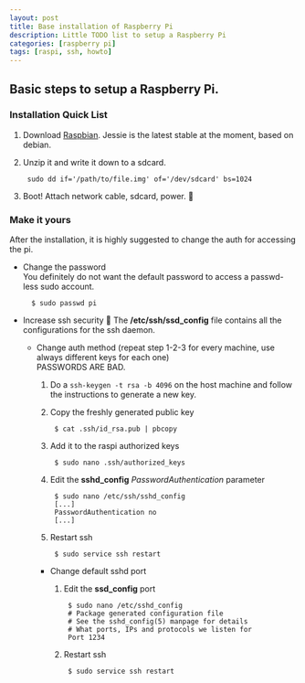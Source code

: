 ```yaml
---
layout: post
title: Base installation of Raspberry Pi
description: Little TODO list to setup a Raspberry Pi
categories: [raspberry pi]
tags: [raspi, ssh, howto]
---
```


Basic steps to setup a Raspberry Pi.
------------------------------------
<!--more-->

### Installation Quick List
1. Download [Raspbian](https://www.raspberrypi.org/downloads/raspbian/ "Download Raspbian"). Jessie is the latest stable at the moment, based on debian.

2. Unzip it and write it down to a sdcard.  

        sudo dd if='/path/to/file.img' of='/dev/sdcard' bs=1024

3. Boot! Attach network cable, sdcard, power. :tada:

### Make it yours
After the installation, it is highly suggested to change the auth for accessing the pi.

- Change the password  
You definitely do not want the default password to access a passwd-less sudo account.  

        $ sudo passwd pi


- Increase ssh security  :key:
The **/etc/ssh/ssd_config** file contains all the configurations for the ssh daemon.  

  - Change auth method (repeat step 1-2-3 for every machine, use always different keys for each one)  
  PASSWORDS ARE BAD.  
    1. Do a `ssh-keygen -t rsa -b 4096` on the host machine and follow the instructions to generate a new key.  

    2. Copy the freshly generated public key

            $ cat .ssh/id_rsa.pub | pbcopy

    3. Add it to the raspi authorized keys

            $ sudo nano .ssh/authorized_keys

    4. Edit the **sshd_config** _PasswordAuthentication_ parameter  

            $ sudo nano /etc/ssh/sshd_config
            [...]
            PasswordAuthentication no
            [...]

    5. Restart ssh

            $ sudo service ssh restart

    - Change default sshd port

        1. Edit the **ssd_config** port

                $ sudo nano /etc/sshd_config
                # Package generated configuration file  
                # See the sshd_config(5) manpage for details  
                # What ports, IPs and protocols we listen for
                Port 1234

        2. Restart ssh

                $ sudo service ssh restart
